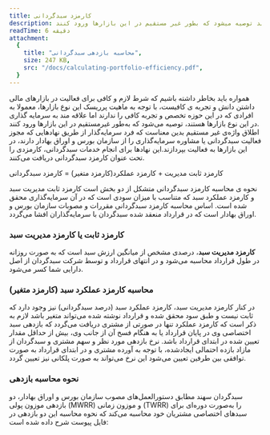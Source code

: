 ```yaml
---
title: کارمزد سبدگردانی
description: همواره باید بخاطر داشته باشیم که شرط و لازم و کافی برای فعالیت در بازارهای مالی داشتن دانش و تجربه ی کافیست،با توجه به ماهیت پرریسک این نوع بازارها،معمولا به افرادی که در این حوزه تخصص و تجربه کافی را ندارند اما علاقه مند به سرمایه گذاری در این نوع بازارها هستند توصیه میشود که بطور غیر مستقیم در این بازارها ورود کنند.
readTime: 6 دقیقه
attachment:
  {
    title: "محاسبه بازدهی سبدگردانی",
    size: 247 KB,
    src: "/docs/calculating-portfolio-efficiency.pdf",
  }
---
```


همواره باید بخاطر داشته باشیم که شرط لازم و کافی برای فعالیت در بازارهای مالی داشتن دانش و تجربه ی کافیست، با توجه به ماهیت پرریسک این نوع بازارها، معمولا به افرادی که در این حوزه تخصص و تجربه کافی را ندارند اما علاقه مند به سرمایه گذاری در این نوع بازارها هستند، توصیه می‌شود که به‌طور غیرمستقیم در این بازارها ورود کنند.<br>
اطلاق واژه‌ی غیر مستقیم بدین معناست که فرد سرمایه‌گذار از طریق نهادهایی که مجوز فعالیت سبدگردانی یا مشاوره سرمایه‌گذاری را از سازمان بورس و اوراق بهادار دارند، در این بازارها به فعالیت بپردازند.این نهادها برای انجام خدمات سبدگردانی، کارمزدی را تحت عنوان کارمزد سبدگردانی دریافت می‌کنند.<br>

<div class="text-h6 primary--text font-weight-bold text-center mb-5">
کارمزد ثابت مدیریت + کارمزد عملکرد(کارمزد متغیر) = کارمزد سبدگردانی<br>
</div>

نحوه ی محاسبه کارمزد سبدگردانی متشکل از دو بخش است کارمزد ثابت مدیریت سبد و کارمزد عملکرد سبد که متناسب با میزان سودی است که در آن سرمایه‌گذاری محقق شده است. اساس محاسبه کارمزد سبدگردانی مقررات و مصوبات سازمان بورس و اوراق بهادار است که در قرارداد منعقد شده سبدگردان با سرمایه‌گذاران افشا می‌گردد.<br>

### کارمزد ثابت یا کارمزد مدیریت سبد

**کارمزد مدیریت سبد**، درصدی مشخص از میانگین ارزش سبد است که به صورت روزانه در طول قرارداد محاسبه می‌شود و در انتهای قرارداد و توسط شرکت سبدگردان از اصل دارایی شما کسر می‌شود.<br>

### محاسبه کارمزد عملکرد سبد (کارمزد متغیر)

در کنار کارمزد مدیریت سبد، کارمزد عملکرد سبد (درصد سبدگردانی) نیز وجود دارد که ثابت نیست و طبق سود محقق شده و قرارداد نوشته شده می‌تواند متغیر باشد لازم به ذکر است که کارمزد عملکرد تنها در صورتی از مشتری دریافت می‌گردد که بازدهی سبد اختصاصی وی در پایان قرارداد یا به هنگام فسخ آن از جانب وی، بیش از حداقل مقدار تعیین شده در ابتدای قرارداد باشد. نرخ بازدهی مورد نظر و سهم مشتری و سبدگردان از مازاد بازده احتمالی ایجادشده، با توجه به آورده مشتری و در ابتدای قرارداد به صورت توافقی بین طرفین تعیین می‌شود این نرخ می‌تواند به صورت پلکانی نیز تعیین گردد.

### نحوه محاسبه بازدهی

سبدگردان سهند مطابق دستورالعمل‌های مصوب سازمان بورس و اوراق بهادار، دو بازدهی موزون پولی (MWRR) و موزون زمانی (TWRR) را به‌صورت دوره‌ای برای سبدهای اختصاصی مشتریان خود محاسبه می‌کند که نحوه محاسبه این دو بازدهی در فایل پیوست شرح داده شده است:

<download-box :file="attachment"></download-box>
